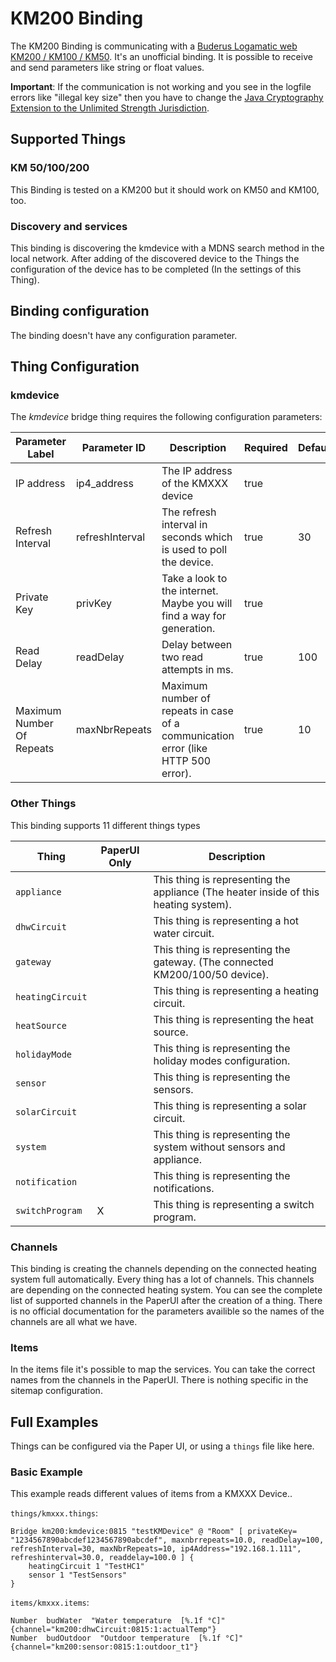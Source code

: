 # KM200 Binding

The KM200 Binding is communicating with a [Buderus Logamatic web KM200 / KM100 / KM50](https://www.buderus.de/de/produkte/catalogue/alle-produkte/7719_gateway-logamatic-web-km200-km100-km50). It's an unofficial binding.
It is possible to receive and send parameters like string or float values.

**Important**: If the communication is not working and you see in the logfile errors like "illegal key size" then you have to change the [Java Cryptography Extension to the Unlimited Strength Jurisdiction](http://www.oracle.com/technetwork/java/javase/downloads/jce8-download-2133166.html). 

## Supported Things

### KM 50/100/200

This Binding is tested on a KM200 but it should work on KM50 and KM100, too.

### Discovery and services

This binding is discovering the kmdevice with a MDNS search method in the local network. After adding of the discovered device to the Things the configuration of the device has to be completed (In the settings of this Thing). 

## Binding configuration

The binding doesn't have any configuration parameter.

## Thing Configuration

### kmdevice

The *kmdevice* bridge thing requires the following configuration parameters:

| Parameter Label           | Parameter ID    | Description                                                                       | Required | Default              | Example                                                          |
|---------------------------|-----------------|-----------------------------------------------------------------------------------|----------|----------------------|------------------------------------------------------------------|
| IP address                | ip4_address     | The IP address of the KMXXX device                                                | true     |                      | 192.168.1.10                                                     |
| Refresh Interval          | refreshInterval | The refresh interval in seconds which is used to poll the device.                 | true     |    30                | 30                                                               |
| Private Key               | privKey         | Take a look to the internet. Maybe you will find a way for generation.            | true     |                      | 0000FFFFEEEEDDDDCCCCBBBBAAAA999988887777666655554444333322221111 |
| Read Delay                | readDelay       | Delay between two read attempts in ms.                                            | true     |    100               | 100                                                              |
| Maximum Number Of Repeats | maxNbrRepeats   | Maximum number of repeats in case of a communication error (like HTTP 500 error). | true     |    10                | 10                                                               |

### Other Things

This binding supports 11 different things types

| Thing            |  PaperUI Only | Description                                                                          |
| ---------------- |  ------------ |------------------------------------------------------------------------------------- |
| `appliance`      |               | This thing is representing the appliance (The heater inside of this heating system). |
| `dhwCircuit`     |               | This thing is representing a hot water circuit.                                      |
| `gateway`        |               | This thing is representing the gateway. (The connected KM200/100/50 device).         |
| `heatingCircuit` |               | This thing is representing a heating circuit.                                        |
| `heatSource`     |               | This thing is representing the heat source.                                          |
| `holidayMode`    |               | This thing is representing the holiday modes configuration.                          |
| `sensor`         |               | This thing is representing the sensors.                                              |
| `solarCircuit`   |               | This thing is representing a solar circuit.                                          |
| `system`         |               | This thing is representing the system without sensors and appliance.                 |
| `notification`   |               | This thing is representing the notifications.                                        |
| `switchProgram`  |       X       | This thing is representing a switch program.                                         |

### Channels

This binding is creating the channels depending on the connected heating system full automatically. Every thing has a lot of channels. This channels are depending on the connected heating system. 
You can see the complete list of supported channels in the PaperUI after the creation of a thing. 
There is no official documentation for the parameters availible so the names of the channels are all what we have. 

### Items

In the items file it's possible to map the services. You can take the correct names from the channels in the PaperUI.
There is nothing specific in the sitemap configuration.

## Full Examples

Things can be configured via the Paper UI, or using a `things` file like here.

### Basic Example

This example reads different values of items from a KMXXX Device..

`things/kmxxx.things`:

```xtend
Bridge km200:kmdevice:0815 "testKMDevice" @ "Room" [ privateKey= "1234567890abcdef1234567890abcdef", maxnbrrepeats=10.0, readDelay=100, refreshInterval=30, maxNbrRepeats=10, ip4Address="192.168.1.111", refreshinterval=30.0, readdelay=100.0 ] {
	heatingCircuit 1 "TestHC1"
	sensor 1 "TestSensors"
}
```

`items/kmxxx.items`:

```xtend
Number  budWater  "Water temperature  [%.1f °C]"    {channel="km200:dhwCircuit:0815:1:actualTemp"}
Number  budOutdoor  "Outdoor temperature  [%.1f °C]"    {channel="km200:sensor:0815:1:outdoor_t1"}
```
